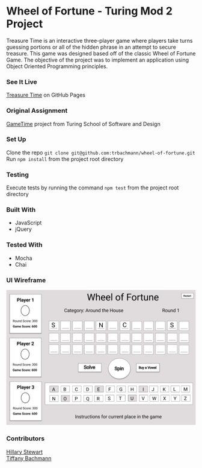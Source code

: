 # Wheel of Fortune - Turing Mod 2 Project
Treasure Time is an interactive three-player game where players take turns guessing portions or all of the hidden phrase in an attempt to secure treasure. This game was designed based off of the classic Wheel of Fortune Game. The objective of the project was to implement an application using Object Oriented Programming principles. 

### See It Live
[Treasure Time](https://trbachmann.github.io/wheel-of-fortune/) on GitHub Pages

### Original Assignment
[GameTime](http://frontend.turing.io/projects/wheel-of-fortune.html) project from Turing School of Software and Design 

### Set Up
Clone the repo ```git clone git@github.com:trbachmann/wheel-of-fortune.git```  
Run ```npm install``` from the project root directory

### Testing
Execute tests by running the command ```npm test``` from the project root directory

### Built With
* JavaScript
* jQuery

### Tested With
* Mocha
* Chai

### UI Wireframe
![Initial Wireframe](Wireframe.jpg) 

### Contributors
[Hillary Stewart](https://github.com/hillstew)  
[Tiffany Bachmann](https://github.com/trbachmann)
